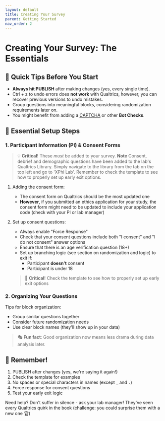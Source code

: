 ```yaml
---
layout: default
title: Creating Your Survey
parent: Getting Started
nav_order: 2
---
```


# Creating Your Survey: The Essentials 

## 🎯 Quick Tips Before You Start
- **Always hit PUBLISH** after making changes (yes, every single time).
- Ctrl + z to undo errors does **not work** with Qualtrics, however, you can recover previous versions to undo mistakes.
- Group questions into meaningful blocks, considering randomization requirements later on.	
- You might benefit from adding a [CAPTCHA](https://www.qualtrics.com/support/survey-platform/survey-module/editing-questions/question-types-guide/advanced/captcha-verification/) or other **Bot Checks**.

## 🔑 Essential Setup Steps

### 1. Participant Information (PI) & Consent Forms

> 💡 **Critical!** These *must* be added to your survey.
> **Note** Consent, debrief and demographic questions have been added to the lab's Qualtrics Library. Simply navigate to the library from the tab on the top left and go to 'XPhi Lab'. Remember to check the template to see how to properly set up early exit options.


1. Adding the consent form:
   - The consent form on Qualtrics should be the most updated one
   - **However**, if you submitted an ethics application for your study, the consent form might need to be updated to include your application code (check with your PI or lab manager)
   
2. Set up consent questions:
   - Always enable "Force Response"
   - Check that your consent questions include both "I consent" and "I do not consent" answer options
   - Ensure that there is an age verification question (18+) 
   - Set up branching logic (see section on randomization and logic) to exit if:
     - Participant **doesn't** consent
     - Participant is under 18
   
   > 🚨 **Critical!** Check the template to see how to properly set up early exit options

### 2. Organizing Your Questions

Tips for block organization:
- Group similar questions together
- Consider future randomization needs
- Use clear block names (they'll show up in your data)

> 🎭 **Fun fact**: Good organization now means less drama during data analysis later.

## 📝 Remember!
1. PUBLISH after changes (yes, we're saying it again!)
2. Check the template for examples
3. No spaces or special characters in names (except `_` and `.`)
4. Force response for consent questions
5. Test your early exit logic

Need help? Don't suffer in silence - ask your lab manager! They've seen every Qualtrics quirk in the book (challenge: you could surprise them with a new one 🏆) 
